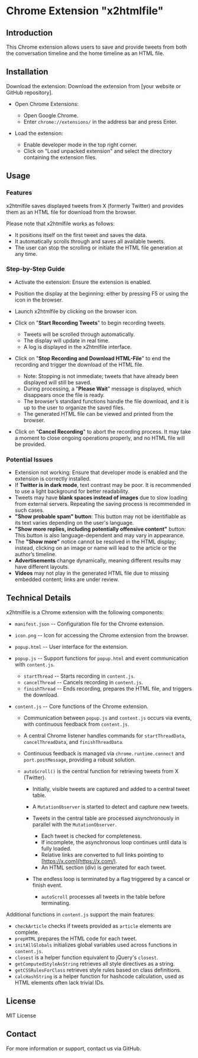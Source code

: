 # Chrome Extension "x2htmlfile"

## Introduction

This Chrome extension allows users to save and provide tweets from both the conversation timeline and the home timeline as an HTML file.

## Installation

Download the extension: Download the extension from [your website or GitHub repository].

-   Open Chrome Extensions:

    -   Open Google Chrome.
    -   Enter `chrome://extensions/` in the address bar and press Enter.

-   Load the extension:

    -   Enable developer mode in the top right corner.
    -   Click on "Load unpacked extension" and select the directory containing the extension files.

## Usage

### Features

x2htmlfile saves displayed tweets from X (formerly Twitter) and provides them as an HTML file for download from the browser.

Please note that x2htmlfile works as follows:

-   It positions itself on the first tweet and saves the data.
-   It automatically scrolls through and saves all available tweets.
-   The user can stop the scrolling or initiate the HTML file generation at any time.

### Step-by-Step Guide

-   Activate the extension: Ensure the extension is enabled.

-   Position the display at the beginning: either by pressing F5 or using the icon in the browser.

-   Launch x2htmlfile by clicking on the browser icon.

-   Click on "**Start Recording Tweets**" to begin recording tweets.

    -   Tweets will be scrolled through automatically.
    -   The display will update in real time.
    -   A log is displayed in the x2htmlfile interface.

-   Click on "**Stop Recording and Download HTML-File**" to end the recording and trigger the download of the HTML file.

    -   Note: Stopping is not immediate; tweets that have already been displayed will still be saved.
    -   During processing, a "**Please Wait**" message is displayed, which disappears once the file is ready.
    -   The browser’s standard functions handle the file download, and it is up to the user to organize the saved files.
    -   The generated HTML file can be viewed and printed from the browser.

-   Click on "**Cancel Recording**" to abort the recording process. It may take a moment to close ongoing operations properly, and no HTML file will be provided.

### Potential Issues

-   Extension not working: Ensure that developer mode is enabled and the extension is correctly installed.
-   If **Twitter is in dark mode**, text contrast may be poor. It is recommended to use a light background for better readability.
-   Tweets may have **blank spaces instead of images** due to slow loading from external servers. Repeating the saving process is recommended in such cases.
-   **"Show probable spam" button**: This button may not be identifiable as its text varies depending on the user's language.
-   **"Show more replies, including potentially offensive content"** button: This button is also language-dependent and may vary in appearance.
-   The **"Show more"** notice cannot be resolved in the HTML display; instead, clicking on an image or name will lead to the article or the author’s timeline.
-   **Advertisements** change dynamically, meaning different results may have different layouts.
-   **Videos** may not play in the generated HTML file due to missing embedded content; links are under review.

## Technical Details

x2htmlfile is a Chrome extension with the following components:

-   `manifest.json` -- Configuration file for the Chrome extension.

-   `icon.png` -- Icon for accessing the Chrome extension from the browser.

-   `popup.html` -- User interface for the extension.

-   `popup.js` -- Support functions for `popup.html` and event communication with `content.js`.

    -   `startThread` -- Starts recording in `content.js`.
    -   `cancelThread` -- Cancels recording in `content.js`.
    -   `finishThread` -- Ends recording, prepares the HTML file, and triggers the download.

-   `content.js` -- Core functions of the Chrome extension.

    -   Communication between `popup.js` and `content.js` occurs via events, with continuous feedback from `content.js`.

    -   A central Chrome listener handles commands for `startThreadData`, `cancelThreadData`, and `finishThreadData`.

    -   Continuous feedback is managed via `chrome.runtime.connect` and `port.postMessage`, providing a robust solution.

    -   `autoScroll()` is the central function for retrieving tweets from X (Twitter).

        -   Initially, visible tweets are captured and added to a central tweet table.
        -   A `MutationObserver` is started to detect and capture new tweets.
        -   Tweets in the central table are processed asynchronously in parallel with the `MutationObserver`.

            -   Each tweet is checked for completeness.
            -   If incomplete, the asynchronous loop continues until data is fully loaded.
            -   Relative links are converted to full links pointing to [https://x.com](https://x.com/).
            -   An HTML section (div) is generated for each tweet.

        -   The endless loop is terminated by a flag triggered by a cancel or finish event.

            -   `autoScroll` processes all tweets in the table before terminating.

Additional functions in `content.js` support the main features:

-   `checkArticle` checks if tweets provided as `article` elements are complete.
-   `prepHTML` prepares the HTML code for each tweet.
-   `initAllGlobals` initializes global variables used across functions in `content.js`.
-   `closest` is a helper function equivalent to jQuery's `closest`.
-   `getComputedStyleAsString` retrieves all style directives as a string.
-   `getCSSRulesForClass` retrieves style rules based on class definitions.
-   `calcHashString` is a helper function for hashcode calculation, used as HTML elements often lack trivial IDs.

## License

MIT License

## Contact

For more information or support, contact us via GitHub.
